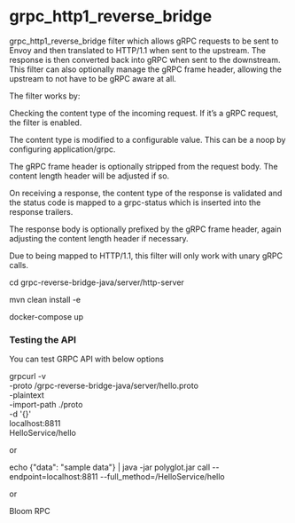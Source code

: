 # grpc_http1_reverse_bridge

grpc_http1_reverse_bridge filter which allows gRPC requests to be sent to Envoy and then translated to HTTP/1.1 when sent to the upstream. 
The response is then converted back into gRPC when sent to the downstream. 
This filter can also optionally manage the gRPC frame header, allowing the upstream to not have to be gRPC aware at all.

The filter works by:

Checking the content type of the incoming request. If it’s a gRPC request, the filter is enabled.

The content type is modified to a configurable value. This can be a noop by configuring application/grpc.

The gRPC frame header is optionally stripped from the request body. The content length header will be adjusted if so.

On receiving a response, the content type of the response is validated and the status code is mapped to a grpc-status which is inserted into the response trailers.

The response body is optionally prefixed by the gRPC frame header, again adjusting the content length header if necessary.

Due to being mapped to HTTP/1.1, this filter will only work with unary gRPC calls.



cd grpc-reverse-bridge-java/server/http-server

mvn clean install -e

docker-compose up

### Testing the API

You can test GRPC API with below options

grpcurl -v \
-proto /grpc-reverse-bridge-java/server/hello.proto \
-plaintext \
-import-path ./proto \
-d '{}' \
localhost:8811 \
HelloService/hello

or

echo {"data": "sample data"} | java -jar polyglot.jar call --endpoint=localhost:8811 --full_method=/HelloService/hello

or 

Bloom RPC


